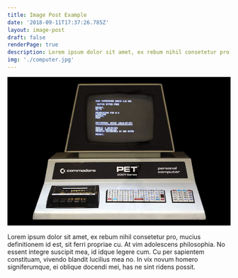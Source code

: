 ```yaml
---
title: Image Post Example
date: '2018-09-11T17:37:26.785Z'
layout: image-post
draft: false
renderPage: true
description: Lorem ipsum dolor sit amet, ex rebum nihil consetetur pro, mucius definitionem id est, sit ferri propriae cu.
img: './computer.jpg'
---
```


![Computer](./computer.jpg)

Lorem ipsum dolor sit amet, ex rebum nihil consetetur pro, mucius definitionem id est, sit ferri propriae cu. At vim adolescens philosophia. No essent integre suscipit mea, id idque legere cum. Cu per sapientem constituam, vivendo blandit lucilius mea no. In vix novum homero signiferumque, ei oblique docendi mei, has ne sint ridens possit.
